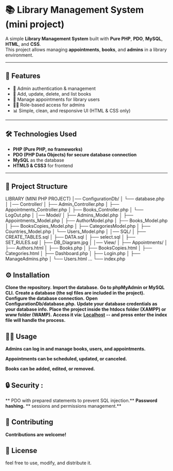 # 📚 Library Management System (mini project)  

A simple **Library Management System** built with **Pure PHP**, **PDO**, **MySQL**, **HTML**, and **CSS**.  
This project allows managing **appointments**, **books**, and **admins** in a library environment.  

---

## 🚀 Features  
- 🔐 Admin authentication & management  
- 📖 Add, update, delete, and list books  
- 📅 Manage appointments for library users  
- 👨‍💻 Role-based access for admins  
- 📊 Simple, clean, and responsive UI (HTML & CSS only)  

---

## 🛠️ Technologies Used  
- **PHP (Pure PHP, no frameworks)**  
- **PDO (PHP Data Objects) for secure database connection**  
- **MySQL** as the database  
- **HTML5 & CSS3** for frontend  

---

## 📂 Project Structure  

LIBRARY (MINI PHP PROJECT)
│── ConfigurationDb/
│   └── database.php
│
│── Controller/
│   ├── Admin_Controller.php
│   ├── Appointments_Controller.php
│   ├── Books_Controller.php
│   └── LogOut.php
│
│── Model/
│   ├── Admins_Model.php
│   ├── Appointments_Model.php
│   ├── AuthorModel.php
│   ├── Books_Model.php
│   ├── BooksCopies_Model.php
│   ├── CategoriesModel.php
│   ├── Countries_Model.php
│   └── Users_Model.php
│
│── SQL/
│   ├── CREATE_TABLES.sql
│   ├── DATA.sql
│   ├── select.sql
│   ├── SET_RULES.sql
│   ├── DB_Diagram.jpg
│
│── View/
│   ├── Appointments/
│   ├── Authors.html
│   ├── Books.php
│   ├── BooksCopies.html
│   ├── Categories.html
│   ├── Dashboard.php
│   ├── Login.php
│   ├── ManageAdmins.php
│   └── Users.html
...
└── index.php

## ⚙️ Installation

**Clone the repository.**
**Import the database.**
**Go to phpMyAdmin or MySQL CLI.**
**Create a database (the sql files are included in the project).**
**Configure the database connection.**
**Open ConfigurationDb/database.php.**
**Update your database credentials as your database info.**
**Place the project inside the htdocs folder (XAMPP) or www folder (WAMP).**
**Access it via: [Localhost](http://localhost/) -- and press enter the index file will handle the process.**

## 👨‍💻 Usage

**Admins can log in and manage books, users, and appointments.**

**Appointments can be scheduled, updated, or canceled.**

**Books can be added, edited, or removed.**

## 🔒 Security :

** PDO with prepared statements to prevent SQL injection.**
**Password hashing.**
** sessions and permissions management.**


## 🤝 Contributing

**Contributions are welcome!**

## 📜 License
feel free to use, modify, and distribute it.

